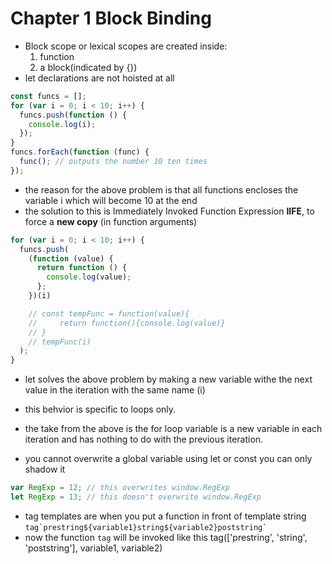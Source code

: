 # Chapter 1 Block Binding

- Block scope or lexical scopes are created inside:
  1. function
  2. a block(indicated by {})
- let declarations are not hoisted at all

```js
const funcs = [];
for (var i = 0; i < 10; i++) {
  funcs.push(function () {
    console.log(i);
  });
}
funcs.forEach(function (func) {
  func(); // outputs the number 10 ten times
});
```

- the reason for the above problem is that all functions encloses the variable i which will become 10 at the end
- the solution to this is Immediately Invoked Function Expression **IIFE**, to force a **new copy** (in function arguments)

```js
for (var i = 0; i < 10; i++) {
  funcs.push(
    (function (value) {
      return function () {
        console.log(value);
      };
    })(i)

    // const tempFunc = function(value){
    //     return function(){console.log(value)}
    // }
    // tempFunc(i)
  );
}
```

- let solves the above problem by making a new variable withe the next value in the iteration with the same name (i)
- this behvior is specific to loops only.

- the take from the above is the for loop variable is a new variable in each iteration and has nothing to do with the previous iteration.

- you cannot overwrite a global variable using let or const you can only shadow it

```js
var RegExp = 12; // this overwrites window.RegExp
let RegExp = 13; // this doesn't overwrite window.RegExp
```

- tag templates are when you put a function in front of template string `` tag`prestring${variable1}string${variable2}poststring` ``
- now the function `tag` will be invoked like this tag(['prestring', 'string', 'poststring'], variable1, variable2)
